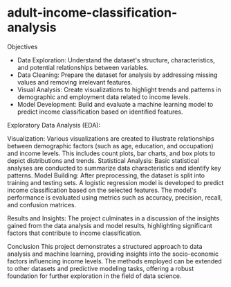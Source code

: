 # adult-income-classification-analysis



Objectives
* Data Exploration: Understand the dataset's structure, characteristics, and potential relationships between variables.
* Data Cleaning: Prepare the dataset for analysis by addressing missing values and removing irrelevant features.
* Visual Analysis: Create visualizations to highlight trends and patterns in demographic and employment data related to income levels.
* Model Development: Build and evaluate a machine learning model to predict income classification based on identified features.


Exploratory Data Analysis (EDA):

Visualization: Various visualizations are created to illustrate relationships between demographic factors (such as age, education, and occupation) and income levels. This includes count plots, bar charts, and box plots to depict distributions and trends.
Statistical Analysis: Basic statistical analyses are conducted to summarize data characteristics and identify key patterns.
Model Building: After preprocessing, the dataset is split into training and testing sets. A logistic regression model is developed to predict income classification based on the selected features. The model's performance is evaluated using metrics such as accuracy, precision, recall, and confusion matrices.

Results and Insights: The project culminates in a discussion of the insights gained from the data analysis and model results, highlighting significant factors that contribute to income classification.

Conclusion
This project demonstrates a structured approach to data analysis and machine learning, providing insights into the socio-economic factors influencing income levels. The methods employed can be extended to other datasets and predictive modeling tasks, offering a robust foundation for further exploration in the field of data science.

